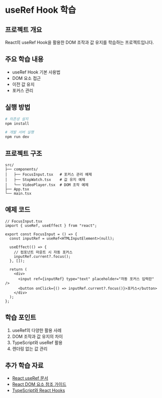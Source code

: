 # useRef Hook 학습

## 프로젝트 개요

React의 useRef Hook을 활용한 DOM 조작과 값 유지를 학습하는 프로젝트입니다.

## 주요 학습 내용

- useRef Hook 기본 사용법
- DOM 요소 접근
- 이전 값 유지
- 포커스 관리

## 실행 방법

```bash
# 의존성 설치
npm install

# 개발 서버 실행
npm run dev
```

## 프로젝트 구조

```
src/
├── components/
│   ├── FocusInput.tsx   # 포커스 관리 예제
│   ├── StopWatch.tsx    # 값 유지 예제
│   └── VideoPlayer.tsx  # DOM 조작 예제
├── App.tsx
└── main.tsx
```

## 예제 코드

```tsx
// FocusInput.tsx
import { useRef, useEffect } from "react";

export const FocusInput = () => {
  const inputRef = useRef<HTMLInputElement>(null);

  useEffect(() => {
    // 컴포넌트 마운트 시 자동 포커스
    inputRef.current?.focus();
  }, []);

  return (
    <div>
      <input ref={inputRef} type="text" placeholder="자동 포커스 입력란" />
      <button onClick={() => inputRef.current?.focus()}>포커스</button>
    </div>
  );
};
```

## 학습 포인트

1. useRef의 다양한 활용 사례
2. DOM 조작과 값 유지의 차이
3. TypeScript와 useRef 활용
4. 렌더링 없는 값 관리

## 추가 학습 자료

- [React useRef 문서](https://react.dev/reference/react/useRef)
- [React DOM 요소 참조 가이드](https://react.dev/learn/manipulating-the-dom-with-refs)
- [TypeScript와 React Hooks](https://react-typescript-cheatsheet.netlify.app/docs/basic/getting-started/hooks/)
